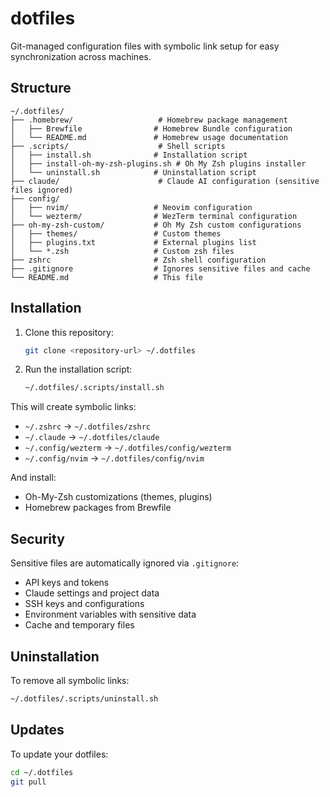 # dotfiles

Git-managed configuration files with symbolic link setup for easy synchronization across machines.

## Structure

```
~/.dotfiles/
├── .homebrew/                   # Homebrew package management
│   ├── Brewfile                # Homebrew Bundle configuration
│   └── README.md               # Homebrew usage documentation
├── .scripts/                    # Shell scripts
│   ├── install.sh              # Installation script
│   ├── install-oh-my-zsh-plugins.sh # Oh My Zsh plugins installer
│   └── uninstall.sh            # Uninstallation script
├── claude/                      # Claude AI configuration (sensitive files ignored)
├── config/
│   ├── nvim/                   # Neovim configuration
│   └── wezterm/                # WezTerm terminal configuration
├── oh-my-zsh-custom/           # Oh My Zsh custom configurations
│   ├── themes/                 # Custom themes
│   ├── plugins.txt             # External plugins list
│   └── *.zsh                   # Custom zsh files
├── zshrc                       # Zsh shell configuration
├── .gitignore                  # Ignores sensitive files and cache
└── README.md                   # This file
```

## Installation

1. Clone this repository:
   ```bash
   git clone <repository-url> ~/.dotfiles
   ```

2. Run the installation script:
   ```bash
   ~/.dotfiles/.scripts/install.sh
   ```

This will create symbolic links:
- `~/.zshrc` → `~/.dotfiles/zshrc`
- `~/.claude` → `~/.dotfiles/claude`
- `~/.config/wezterm` → `~/.dotfiles/config/wezterm`
- `~/.config/nvim` → `~/.dotfiles/config/nvim`

And install:
- Oh-My-Zsh customizations (themes, plugins)
- Homebrew packages from Brewfile

## Security

Sensitive files are automatically ignored via `.gitignore`:
- API keys and tokens
- Claude settings and project data
- SSH keys and configurations
- Environment variables with sensitive data
- Cache and temporary files

## Uninstallation

To remove all symbolic links:
```bash
~/.dotfiles/.scripts/uninstall.sh
```

## Updates

To update your dotfiles:
```bash
cd ~/.dotfiles
git pull
```
